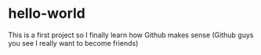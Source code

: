 # hello-world
This is a first project so I finally learn how Github makes sense (Github guys you see I really want to become friends)
